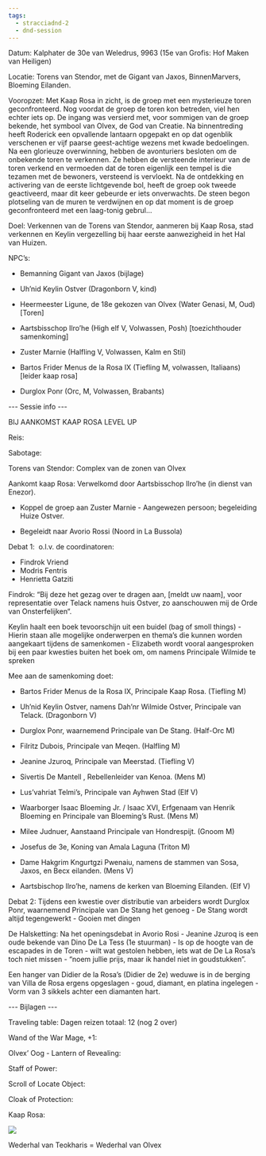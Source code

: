 ```yaml
---
tags:
  - stracciadnd-2
  - dnd-session
---
```

Datum: Kalphater de 30e van Weledrus, 9963 (15e van Grofis: Hof Maken van Heiligen)

Locatie: Torens van Stendor, met de Gigant van Jaxos, BinnenMarvers, Bloeming Eilanden.

Vooropzet: Met Kaap Rosa in zicht, is de groep met een mysterieuze toren geconfronteerd. Nog voordat de groep de toren kon betreden, viel hen echter iets op. De ingang was versierd met, voor sommigen van de groep bekende, het symbool van Olvex, de God van Creatie. Na binnentreding heeft Roderick een opvallende lantaarn opgepakt en op dat ogenblik verschenen er vijf paarse geest-achtige wezens met kwade bedoelingen. Na een glorieuze overwinning, hebben de avonturiers besloten om de onbekende toren te verkennen. Ze hebben de versteende interieur van de toren verkend en vermoeden dat de toren eigenlijk een tempel is die tezamen met de bewoners, versteend is vervloekt. Na de ontdekking en activering van de eerste lichtgevende bol, heeft de groep ook tweede geactiveerd, maar dit keer gebeurde er iets onverwachts. De steen begon plotseling van de muren te verdwijnen en op dat moment is de groep geconfronteerd met een laag-tonig gebrul…

Doel: Verkennen van de Torens van Stendor, aanmeren bij Kaap Rosa, stad verkennen en Keylin vergezelling bij haar eerste aanwezigheid in het Hal van Huizen. 

NPC’s: 

- Bemanning Gigant van Jaxos (bijlage)
    
- Uh’nid Keylin Ostver (Dragonborn V, kind)
    
- Heermeester Ligune, de 18e gekozen van Olvex (Water Genasi, M, Oud)[Toren]
    
- Aartsbisschop Ilro’he (High elf V, Volwassen, Posh) [toezichthouder samenkoming]
    
- Zuster Marnie (Halfling V, Volwassen, Kalm en Stil)
    
- Bartos Frider Menus de la Rosa IX (Tiefling M, volwassen, Italiaans) [leider kaap rosa]
    
- Durglox Ponr (Orc, M, Volwassen, Brabants)
    

--- Sessie info ---

BIJ AANKOMST KAAP ROSA LEVEL UP

Reis: 

Sabotage: 

Torens van Stendor: Complex van de zonen van Olvex

Aankomt kaap Rosa: Verwelkomd door Aartsbisschop Ilro’he (in dienst van Enezor).

- Koppel de groep aan Zuster Marnie - Aangewezen persoon; begeleiding Huize Ostver.
    
- Begeleidt naar Avorio Rossi (Noord in La Bussola)
    

Debat 1:  o.l.v. de coordinatoren:  
- Findrok Vriend  
- Modris Fentris  
- Henrietta Gatziti

Findrok: “Bij deze het gezag over te dragen aan, [meldt uw naam], voor representatie over Telack namens huis Ostver, zo aanschouwen mij de Orde van Onsterfelijken“.

Keylin haalt een boek tevoorschijn uit een buidel (bag of smoll things) - Hierin staan alle mogelijke onderwerpen en thema’s die kunnen worden aangekaart tijdens de samenkomen - Elizabeth wordt vooral aangesproken bij een paar kwesties buiten het boek om, om namens Principale Wilmide te spreken

Mee aan de samenkoming doet:

- Bartos Frider Menus de la Rosa IX, Principale Kaap Rosa. (Tiefling M)
    
- Uh’nid Keylin Ostver, namens Dah’nr Wilmide Ostver, Principale van Telack. (Dragonborn V)
    
- Durglox Ponr, waarnemend Principale van De Stang. (Half-Orc M)
    
- Filritz Dubois, Principale van Meqen. (Halfling M)
    
- Jeanine Jzuroq, Principale van Meerstad. (Tiefling V)
    
- Sivertis De Mantell , Rebellenleider van Kenoa. (Mens M)
    
- Lus’vahriat Telmi’s, Principale van Ayhwen Stad (Elf V)
    
- Waarborger Isaac Bloeming Jr. / Isaac XVI, Erfgenaam van Henrik Bloeming en Principale van Bloeming’s Rust. (Mens M)
    
- Milee Judnuer, Aanstaand Principale van Hondrespijt. (Gnoom M)
    
- Josefus de 3e, Koning van Amala Laguna (Triton M)
    
- Dame Hakgrim Kngurtgzi Pwenaiu, namens de stammen van Sosa, Jaxos, en Becx eilanden. (Mens V)
    
- Aartsbischop Ilro’he, namens de kerken van Bloeming Eilanden. (Elf V)
    

  

Debat 2: Tijdens een kwestie over distributie van arbeiders wordt Durglox Ponr, waarnemend Principale van De Stang het genoeg - De Stang wordt altijd tegengewerkt - Gooien met dingen

De Halsketting: Na het openingsdebat in Avorio Rosi - Jeanine Jzuroq is een oude bekende van Dino De La Tess (1e stuurman) - Is op de hoogte van de escapades in de Toren - wilt wat gestolen hebben, iets wat de De La Rosa’s toch niet missen - “noem jullie prijs, maar ik handel niet in goudstukken”.

Een hanger van Didier de la Rosa’s (Didier de 2e) weduwe is in de berging van Villa de Rosa ergens opgeslagen - goud, diamant, en platina ingelegen - Vorm van 3 sikkels achter een diamanten hart.

  

--- Bijlagen ---

Traveling table: Dagen reizen totaal: 12 (nog 2 over)

Wand of the War Mage, +1:

Olvex’ Oog - Lantern of Revealing:

Staff of Power:

Scroll of Locate Object:

Cloak of Protection:

Kaap Rosa:

![](https://lh6.googleusercontent.com/HV0BFdRXDQEjlhjQoCPMRnlnmuLNB1YNcsR3paVVzEi1nuJdhh6B4cyklP__HICbDnePOdA9LDrj0FkqVCorJhbH5mdsqd-QYXx-QdR3huJmU2tR_stymFAZBbTEXnM2SY4V0pI-OtfMbkGHU4hz)

Wederhal van Teokharis = Wederhal van Olvex